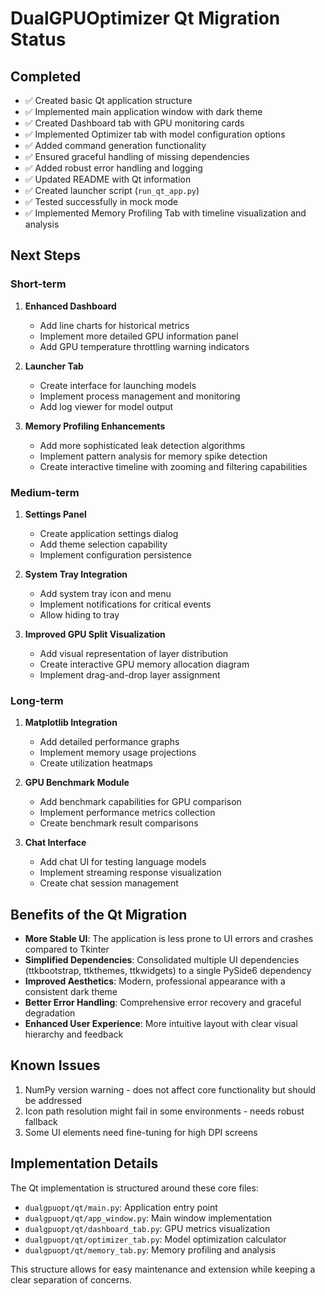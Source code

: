 # DualGPUOptimizer Qt Migration Status

## Completed

- ✅ Created basic Qt application structure
- ✅ Implemented main application window with dark theme
- ✅ Created Dashboard tab with GPU monitoring cards
- ✅ Implemented Optimizer tab with model configuration options
- ✅ Added command generation functionality
- ✅ Ensured graceful handling of missing dependencies
- ✅ Added robust error handling and logging
- ✅ Updated README with Qt information
- ✅ Created launcher script (`run_qt_app.py`)
- ✅ Tested successfully in mock mode
- ✅ Implemented Memory Profiling Tab with timeline visualization and analysis

## Next Steps

### Short-term

1. **Enhanced Dashboard**
   - Add line charts for historical metrics
   - Implement more detailed GPU information panel
   - Add GPU temperature throttling warning indicators

2. **Launcher Tab**
   - Create interface for launching models
   - Implement process management and monitoring
   - Add log viewer for model output

3. **Memory Profiling Enhancements**
   - Add more sophisticated leak detection algorithms
   - Implement pattern analysis for memory spike detection
   - Create interactive timeline with zooming and filtering capabilities

### Medium-term

1. **Settings Panel**
   - Create application settings dialog
   - Add theme selection capability
   - Implement configuration persistence

2. **System Tray Integration**
   - Add system tray icon and menu
   - Implement notifications for critical events
   - Allow hiding to tray

3. **Improved GPU Split Visualization**
   - Add visual representation of layer distribution
   - Create interactive GPU memory allocation diagram
   - Implement drag-and-drop layer assignment

### Long-term

1. **Matplotlib Integration**
   - Add detailed performance graphs
   - Implement memory usage projections
   - Create utilization heatmaps

2. **GPU Benchmark Module**
   - Add benchmark capabilities for GPU comparison
   - Implement performance metrics collection
   - Create benchmark result comparisons

3. **Chat Interface**
   - Add chat UI for testing language models
   - Implement streaming response visualization
   - Create chat session management

## Benefits of the Qt Migration

- **More Stable UI**: The application is less prone to UI errors and crashes compared to Tkinter
- **Simplified Dependencies**: Consolidated multiple UI dependencies (ttkbootstrap, ttkthemes, ttkwidgets) to a single PySide6 dependency
- **Improved Aesthetics**: Modern, professional appearance with a consistent dark theme
- **Better Error Handling**: Comprehensive error recovery and graceful degradation
- **Enhanced User Experience**: More intuitive layout with clear visual hierarchy and feedback

## Known Issues

1. NumPy version warning - does not affect core functionality but should be addressed
2. Icon path resolution might fail in some environments - needs robust fallback
3. Some UI elements need fine-tuning for high DPI screens

## Implementation Details

The Qt implementation is structured around these core files:

- `dualgpuopt/qt/main.py`: Application entry point
- `dualgpuopt/qt/app_window.py`: Main window implementation
- `dualgpuopt/qt/dashboard_tab.py`: GPU metrics visualization
- `dualgpuopt/qt/optimizer_tab.py`: Model optimization calculator
- `dualgpuopt/qt/memory_tab.py`: Memory profiling and analysis

This structure allows for easy maintenance and extension while keeping a clear separation of concerns. 